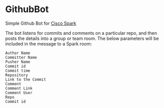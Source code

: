 # GithubBot

Simple Github Bot for [Cisco Spark](https://developer.ciscospark.com/)


The bot listens for commits and comments on a particular repo, and then posts the details into a group or team room. The below parameters will be included in the message to a Spark room:

    Author Name
    Committer Name
    Pusher Name
    Commit id
    Commit time
    Repository
    Link to the Commit
    Comment
    Comment Link
    Comment User
    Repo
    Commit id
   

